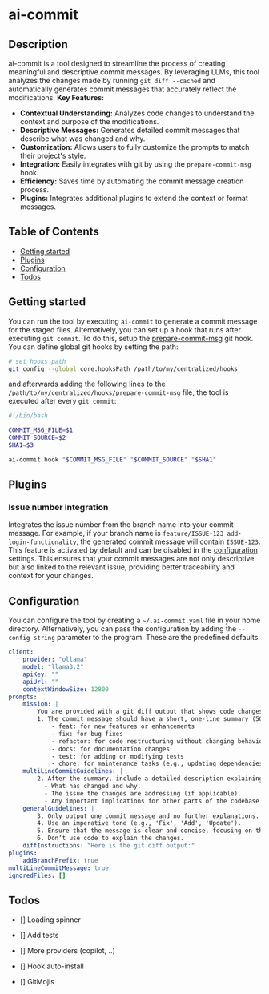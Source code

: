 # ai-commit

## Description

ai-commit is a tool designed to streamline the process of creating meaningful and descriptive commit messages. By leveraging LLMs, this tool analyzes the changes made by running `git diff --cached` and automatically generates commit messages that accurately reflect the modifications. 
**Key Features:**
- **Contextual Understanding:** Analyzes code changes to understand the context and purpose of the modifications.
- **Descriptive Messages:** Generates detailed commit messages that describe what was changed and why.
- **Customization:** Allows users to fully customize the prompts to match their project's style.
- **Integration:** Easily integrates with git by using the `prepare-commit-msg` hook.
- **Efficiency:** Saves time by automating the commit message creation process.
- **Plugins:** Integrates additional plugins to extend the context or format messages.

## Table of Contents
- [Getting started](#getting-started)
- [Plugins](#plugins)
- [Configuration](#configuration)
- [Todos](#todos)

## Getting started

You can run the tool by executing `ai-commit` to generate a commit message for the staged files. Alternatively, you can set up a hook that runs after executing `git commit`. To do this, setup the [prepare-commit-msg](https://git-scm.com/docs/githooks#_prepare_commit_msg) git hook. You can define global git hooks by setting the path:

```bash
# set hooks path
git config --global core.hooksPath /path/to/my/centralized/hooks
```

and afterwards adding the following lines to the `/path/to/my/centralized/hooks/prepare-commit-msg` file, the tool is executed after every `git commit`:

```bash
#!/bin/bash

COMMIT_MSG_FILE=$1
COMMIT_SOURCE=$2
SHA1=$3

ai-commit hook "$COMMIT_MSG_FILE" "$COMMIT_SOURCE" "$SHA1"
```

## Plugins

### Issue number integration

Integrates the issue number from the branch name into your commit message. For example, if your branch name is `feature/ISSUE-123_add-login-functionality`, the generated commit message will contain `ISSUE-123`. This feature is activated by default and can be disabled in the [configuration](#configuration) settings. This ensures that your commit messages are not only descriptive but also linked to the relevant issue, providing better traceability and context for your changes.

## Configuration

You can configure the tool by creating a `~/.ai-commit.yaml` file in your home directory. Alternatively, you can pass the configuration by adding the `--config string` parameter to the program. These are the predefined defaults:

```yaml
client:
    provider: "ollama"
    model: "llama3.2"
    apiKey: ""
    apiUrl: ""
    contextWindowSize: 12800
prompts:
    mission: |
        You are provided with a git diff output that shows code changes. Your task is to generate a structured and descriptive commit message based on the following guidelines:
        1. The commit message should have a short, one-line summary (50 characters or less) starting with one of the following keywords:
            - feat: for new features or enhancements
            - fix: for bug fixes
            - refactor: for code restructuring without changing behavior
            - docs: for documentation changes
            - test: for adding or modifying tests
            - chore: for maintenance tasks (e.g., updating dependencies)
    multiLineCommitGuidelines: |
        2. After the summary, include a detailed description explaining:
          - What has changed and why.
          - The issue the changes are addressing (if applicable).
          - Any important implications for other parts of the codebase.
    generalGuidelines: |
        3. Only output one commit message and no further explanations.
        4. Use an imperative tone (e.g., 'Fix', 'Add', 'Update').
        5. Ensure that the message is clear and concise, focusing on the intent of the changes rather than just describing the diff.
        6. Don‘t use code to explain the changes.
    diffInstructions: "Here is the git diff output:"
plugins:
    addBranchPrefix: true
multiLineCommitMessage: true
ignoredFiles: []
```

## Todos

* [] Loading spinner
* [] Add tests
* [] More providers (copilot, ..)

* [] Hook auto-install
* [] GitMojis
